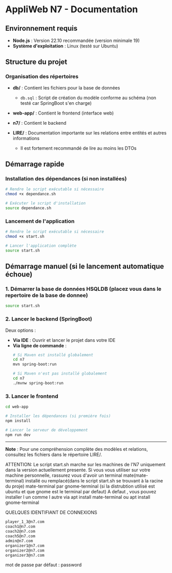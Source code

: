 # AppliWeb N7 - Documentation

## Environnement requis

- **Node.js** : Version 22.10 recommandée (version minimale 19)
- **Système d'exploitation** : Linux (testé sur Ubuntu)

## Structure du projet

### Organisation des répertoires

- **db/** : Contient les fichiers pour la base de données
  - `db.sql` : Script de création du modèle conforme au schéma (non testé car SpringBoot s'en charge)

- **web-app/** : Contient le frontend (interface web)

- **n7/** : Contient le backend

- **LIRE/** : Documentation importante sur les relations entre entités et autres informations
  - Il est fortement recommandé de lire au moins les DTOs

## Démarrage rapide

### Installation des dépendances (si non installées)

```bash
# Rendre le script exécutable si nécessaire
chmod +x dependance.sh

# Exécuter le script d'installation
source dependance.sh
```

### Lancement de l'application

```bash
# Rendre le script exécutable si nécessaire
chmod +x start.sh

# Lancer l'application complète
source start.sh
```

## Démarrage manuel (si le lancement automatique échoue)

### 1. Démarrer la base de données HSQLDB (placez vous dans le repertoire de la base de donnee)

```bash
source start.sh
```

### 2. Lancer le backend (SpringBoot)

Deux options :
- **Via IDE** : Ouvrir et lancer le projet dans votre IDE
- **Via ligne de commande** :
  ```bash
  # Si Maven est installé globalement
  cd n7
  mvn spring-boot:run
  
  # Si Maven n'est pas installé globalement
  cd n7
  ./mvnw spring-boot:run
  ```

### 3. Lancer le frontend

```bash
cd web-app

# Installer les dépendances (si première fois)
npm install

# Lancer le serveur de développement
npm run dev
```

---

**Note** : Pour une compréhension complète des modèles et relations, consultez les fichiers dans le répertoire LIRE/.

ATTENTION: Le script start.sh marche sur les machines de l'N7 uniquement dans la version actuellement presente.
Si vous vous utiliser sur votre machine personnelle, rassurez vous d'avoir un terminal mate(mate-terminal) installé
ou remplacé(dans le script start.sh se trouvant à la racine du proje)  mate-terminal par gnome-terminal (si la distrubtion utilisé est ubuntu et que gnome est le terminal par defaut)
A defaut , vous pouvez installer l un comme l autre via apt install mate-terminal ou apt install gnome-terminal


QUELQUES IDENTIFIANT DE CONNEXIONS

```bash
player_1_3@n7.com
coach1@n7.com
coach2@n7.com
coach5@n7.com
admin@n7.com
organizer1@n7.com
organizer2@n7.com
organizer3@n7.com
```

mot de passe par défaut :
password